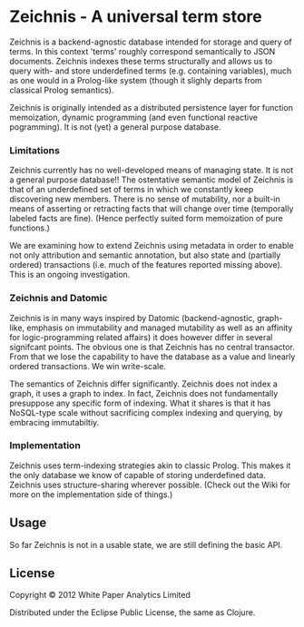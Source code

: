 # Zeichnis - A universal term store

Zeichnis is a backend-agnostic database intended for storage and query of terms. In this context 'terms' roughly correspond semantically to JSON documents. Zeichnis indexes these terms structurally and allows us to query with- and store underdefined terms (e.g. containing variables), much as one would in a Prolog-like system (though it slighly departs from classical Prolog semantics).

Zeichnis is originally intended as a distributed persistence layer for function memoization, dynamic programming (and even functional reactive pogramming). It is not (yet) a general purpose database.

### Limitations

Zeichnis currently has no well-developed means of managing state. It is not a general purpose database!! The ostentative semantic model of Zeichnis is that of an underdefined set of terms in which we constantly keep discovering new members. There is no sense of mutability, nor a built-in means of asserting or retracting facts that will change over time (temporally labeled facts are fine). (Hence perfectly suited form memoization of pure functions.)

We are examining how to extend Zeichnis using metadata in order to enable not only attribution and semantic annotation, but also state and (partially ordered) transactions (i.e. much of the features reported missing above). This is an ongoing investigation.

### Zeichnis and Datomic

Zeichnis is in many ways inspired by Datomic (backend-agnostic, graph-like, emphasis on immutability and managed mutability as well as an affinity for logic-programming related affairs) it does however differ in several signifcant points. The obvious one is that Zeichnis has no central transactor. From that we lose the capability to have the database as a value and linearly ordered transactions. We win write-scale.

The semantics of Zeichnis differ significantly. Zeichnis does not index a graph, it uses a graph to index. In fact, Zeichnis does not fundamentally presuppose any specific form of indexing. What it shares is that it has NoSQL-type scale without sacrificing complex indexing and querying, by embracing immutabiltiy.


### Implementation

Zeichnis uses term-indexing strategies akin to classic Prolog. This makes it the only database we know of capable of storing underdefined data. Zeichnis uses structure-sharing wherever possible. (Check out the Wiki for more on the implementation side of things.)

## Usage

So far Zeichnis is not in a usable state, we are still defining the basic API.

## License

Copyright © 2012 White Paper Analytics Limited

Distributed under the Eclipse Public License, the same as Clojure.
